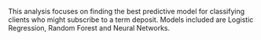 This analysis focuses on finding the best predictive model for classifying clients who might subscribe to a term deposit. Models included are Logistic Regression, Random Forest and Neural Networks.
